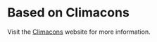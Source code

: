 # Based on Climacons

Visit the <a href="http://adamwhitcroft.com/climacons/">Climacons</a> website for more information.

